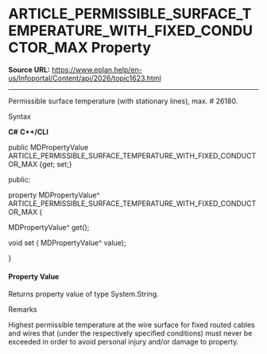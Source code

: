 # ARTICLE_PERMISSIBLE_SURFACE_TEMPERATURE_WITH_FIXED_CONDUCTOR_MAX Property

**Source URL:** https://www.eplan.help/en-us/Infoportal/Content/api/2026/topic1623.html

---

Permissible surface temperature (with stationary lines), max. # 26180.

Syntax

**C#**
**C++/CLI**


public MDPropertyValue ARTICLE_PERMISSIBLE_SURFACE_TEMPERATURE_WITH_FIXED_CONDUCTOR_MAX {get; set;}

public:

property MDPropertyValue^ ARTICLE_PERMISSIBLE_SURFACE_TEMPERATURE_WITH_FIXED_CONDUCTOR_MAX {

   MDPropertyValue^ get();

   void set (    MDPropertyValue^ value);

}


#### Property Value

Returns property value of type System.String.

Remarks

Highest permissible temperature at the wire surface for fixed routed cables and wires that (under the respectively specified conditions) must never be exceeded in order to avoid personal injury and/or damage to property.
